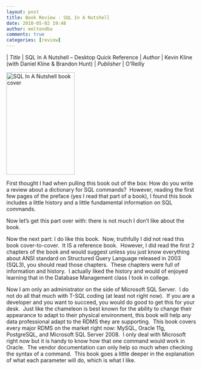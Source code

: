 ```yaml
---
layout: post
title: Book Review - SQL In A Nutshell
date: 2010-05-02 19:48
author: meltondba
comments: true
categories: [review]
---
```


| *Title* | SQL In A Nutshell – Desktop Quick Reference
| *Author* | Kevin Kline (with Daniel Kline &amp; Brandon Hunt)
| *Publisher* | O'Reilly

<a href="http://meltondba.files.wordpress.com/2010/05/sqlnutshellcover.gif"><img class="size-full wp-image-48" title="SQLNutshellCover" src="http://meltondba.files.wordpress.com/2010/05/sqlnutshellcover.gif" alt="SQL In A Nutshell book cover" width="180" height="270" /></a>

First thought I had when pulling this book out of the box: How do you write a review about a dictionary for SQL commands?  However, reading the first few pages of the preface (yes I read that part of a book), I found this book includes a little history and a little fundamental information on SQL commands.

Now let’s get this part over with: there is not much I don’t like about the book.

Now the next part: I do like this book.  Now, truthfully I did not read this book cover-to-cover.  It IS a reference book.  However, I did read the first 2 chapters of the book and would suggest unless you just know everything about ANSI standard on Structured Query Language released in 2003 (SQL3), you should read those chapters.  These chapters were full of information and history.  I actually liked the history and would of enjoyed learning that in the Database Management class I took in college.

Now I am only an administrator on the side of Microsoft SQL Server.  I do not do all that much with T-SQL coding (at least not right now).  If you are a developer and you want to succeed, you would do good to get this for your desk.  Just like the chameleon is best known for the ability to change their appearance to adapt to their physical environment, this book will help any data professional adapt to the RDMS they are supporting.  This book covers every major RDMS on the market right now: MySQL, Oracle 11g, PostgreSQL, and Microsoft SQL Server 2008.  I only deal with Microsoft right now but it is handy to know how that one command would work in Oracle.  The vendor documentation can only help so much when checking the syntax of a command.  This book goes a little deeper in the explanation of what each parameter will do, which is what I like.
